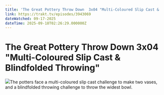 ```yaml
---
title: 'The Great Pottery Throw Down  3x04 "Multi-Coloured Slip Cast & Blindfolded Throwing"' 
link: https://trakt.tv/episodes/3943069
dateWatched: 09-17-2025
dateTime: 2025-09-18T02:26:29.000000Z
---
```

# The Great Pottery Throw Down  3x04 "Multi-Coloured Slip Cast & Blindfolded Throwing"

![](https://walter-r2.trakt.tv/images/episodes/003/943/069/screenshots/thumb/2019cb720d.jpg)The potters face a multi-coloured slip cast challenge to make two vases, and a blindfolded throwing challenge to throw the widest bowl.